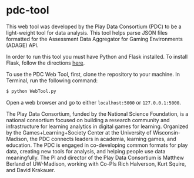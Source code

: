 pdc-tool
========

This web tool was developed by the Play Data Consortium (PDC) to be a light-weight tool for data analysis. This tool helps parse JSON files formatted for the Assessment Data Aggregator for Gaming Environments (ADAGE) API. 

In order to run this tool you must have Python and Flask installed. To install Flask, follow the directions [here](http://flask.pocoo.org/). 

To use the PDC Web Tool, first, clone the repository to your machine. In Terminal, run the following command: 

```bash
$ python WebTool.py
```

Open a web browser and go to either `localhost:5000` or `127.0.0.1:5000`.

The Play Data Consortium, funded by the National Science Foundation, is a national consortium focused on building a research community and infrastructure for learning analytics in digital games for learning. Organized by the Games+Learning+Society Center at the University of Wisconsin-Madison, the PDC connects leaders in academia, learning games, and education. The PDC is engaged in co-developing common formats for play data, creating new tools for analysis, and helping people use data meaningfully. The PI and director of the Play Data Consortium is Matthew Berland of UW-Madison, working with Co-PIs Rich Halverson, Kurt Squire, and David Krakauer.

